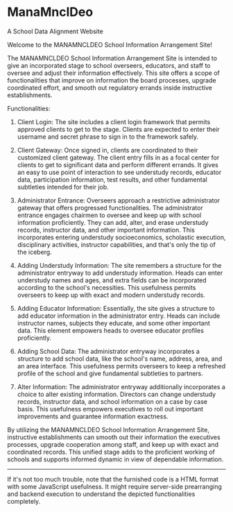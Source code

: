 # ManaMnclDeo
 A  School Data Alignment Website


Welcome to the MANAMNCLDEO School Information Arrangement Site!

The MANAMNCLDEO School Information Arrangement Site is intended to give an incorporated stage to school overseers, educators, and staff to oversee and adjust their information effectively. This site offers a scope of functionalities that improve on information the board processes, upgrade coordinated effort, and smooth out regulatory errands inside instructive establishments.

Functionalities:

1. Client Login:
   The site includes a client login framework that permits approved clients to get to the stage. Clients are expected to enter their username and secret phrase to sign in to the framework safely.

2. Client Gateway:
   Once signed in, clients are coordinated to their customized client gateway. The client entry fills in as a focal center for clients to get to significant data and perform different errands. It gives an easy to use point of interaction to see understudy records, educator data, participation information, test results, and other fundamental subtleties intended for their job.

3. Administrator Entrance:
   Overseers approach a restrictive administrator gateway that offers progressed functionalities. The administrator entrance engages chairmen to oversee and keep up with school information proficiently. They can add, alter, and erase understudy records, instructor data, and other important information. This incorporates entering understudy socioeconomics, scholastic execution, disciplinary activities, instructor capabilities, and that's only the tip of the iceberg.

4. Adding Understudy Information:
   The site remembers a structure for the administrator entryway to add understudy information. Heads can enter understudy names and ages, and extra fields can be incorporated according to the school's necessities. This usefulness permits overseers to keep up with exact and modern understudy records.

5. Adding Educator Information:
   Essentially, the site gives a structure to add educator information in the administrator entry. Heads can include instructor names, subjects they educate, and some other important data. This element empowers heads to oversee educator profiles proficiently.

6. Adding School Data:
   The administrator entryway incorporates a structure to add school data, like the school's name, address, area, and an area interface. This usefulness permits overseers to keep a refreshed profile of the school and give fundamental subtleties to partners.

7. Alter Information:
   The administrator entryway additionally incorporates a choice to alter existing information. Directors can change understudy records, instructor data, and school information on a case by case basis. This usefulness empowers executives to roll out important improvements and guarantee information exactness.

By utilizing the MANAMNCLDEO School Information Arrangement Site, instructive establishments can smooth out their information the executives processes, upgrade cooperation among staff, and keep up with exact and coordinated records. This unified stage adds to the proficient working of schools and supports informed dynamic in view of dependable information.

-------------------------------------------

If it's not too much trouble, note that the furnished code is a HTML format with some JavaScript usefulness. It might require server-side prearranging and backend execution to understand the depicted functionalities completely.

